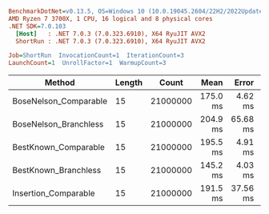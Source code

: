 ``` ini

BenchmarkDotNet=v0.13.5, OS=Windows 10 (10.0.19045.2604/22H2/2022Update)
AMD Ryzen 7 3700X, 1 CPU, 16 logical and 8 physical cores
.NET SDK=7.0.103
  [Host]   : .NET 7.0.3 (7.0.323.6910), X64 RyuJIT AVX2
  ShortRun : .NET 7.0.3 (7.0.323.6910), X64 RyuJIT AVX2

Job=ShortRun  InvocationCount=1  IterationCount=3  
LaunchCount=1  UnrollFactor=1  WarmupCount=3  

```
|                Method | Length |    Count |     Mean |    Error |  StdDev |
|---------------------- |------- |--------- |---------:|---------:|--------:|
| BoseNelson_Comparable |     15 | 21000000 | 175.0 ms |  4.62 ms | 0.25 ms |
| BoseNelson_Branchless |     15 | 21000000 | 204.9 ms | 65.68 ms | 3.60 ms |
|  BestKnown_Comparable |     15 | 21000000 | 195.5 ms |  4.91 ms | 0.27 ms |
|  BestKnown_Branchless |     15 | 21000000 | 145.2 ms |  4.03 ms | 0.22 ms |
|  Insertion_Comparable |     15 | 21000000 | 191.5 ms | 37.56 ms | 2.06 ms |
